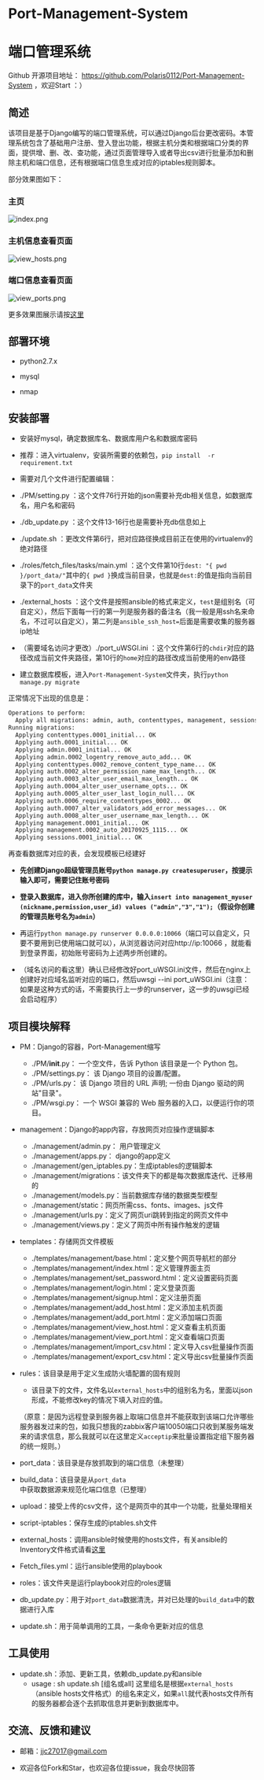 # Port-Management-System
# 端口管理系统



Github 开源项目地址： https://github.com/Polaris0112/Port-Management-System ，欢迎Start ：）



## 简述
该项目是基于Django编写的端口管理系统，可以通过Django后台更改密码。本管理系统包含了基础用户注册、登入登出功能，根据主机分类和根据端口分类的界面，提供增、删、改、查功能，通过页面管理导入或者导出csv进行批量添加和删除主机和端口信息，还有根据端口信息生成对应的iptables规则脚本。

部分效果图如下：

### 主页

![index.png](https://github.com/Polaris0112/Port-Management-System/blob/master/demonstration/index.png)

### 主机信息查看页面

![view_hosts.png](https://github.com/Polaris0112/Port-Management-System/blob/master/demonstration/view_hosts.png)

### 端口信息查看页面

![view_ports.png](https://github.com/Polaris0112/Port-Management-System/blob/master/demonstration/view_ports.png)



更多效果图展示请按[这里](https://github.com/Polaris0112/Port-Management-System/tree/master/demonstration)



## 部署环境

- python2.7.x

- mysql

- nmap




## 安装部署

- 安装好mysql，确定数据库名、数据库用户名和数据库密码

- 推荐：进入virtualenv，安装所需要的依赖包，`pip install  -r requirement.txt`

- 需要对几个文件进行配置编辑：
 - ./PM/setting.py  ：这个文件76行开始的json需要补充db相关信息，如数据库名，用户名和密码
 - ./db_update.py  ：这个文件13-16行也是需要补充db信息如上
 - ./update.sh  ：更改文件第6行，把对应路径换成目前正在使用的virtualenv的绝对路径
 - ./roles/fetch_files/tasks/main.yml   ：这个文件第10行`dest: "{ pwd }/port_data/"`其中的`{ pwd }`换成当前目录，也就是`dest:`的值是指向当前目录下的`port_data`文件夹
 - ./external_hosts ：这个文件是按照ansible的格式来定义，`test`是组别名（可自定义），然后下面每一行的第一列是服务器的备注名（我一般是用ssh名来命名，不过可以自定义），第二列是`ansible_ssh_host=`后面是需要收集的服务器ip地址
 - （需要域名访问才更改）./port_uWSGI.ini  ：这个文件第6行的`chdir`对应的路径改成当前文件夹路径，第10行的`home`对应的路径改成当前使用的env路径

- 建立数据库模板，进入`Port-Management-System`文件夹，执行`python manage.py migrate`

正常情况下出现的信息是：

```bash
Operations to perform:
  Apply all migrations: admin, auth, contenttypes, management, sessions
Running migrations:
  Applying contenttypes.0001_initial... OK
  Applying auth.0001_initial... OK
  Applying admin.0001_initial... OK
  Applying admin.0002_logentry_remove_auto_add... OK
  Applying contenttypes.0002_remove_content_type_name... OK
  Applying auth.0002_alter_permission_name_max_length... OK
  Applying auth.0003_alter_user_email_max_length... OK
  Applying auth.0004_alter_user_username_opts... OK
  Applying auth.0005_alter_user_last_login_null... OK
  Applying auth.0006_require_contenttypes_0002... OK
  Applying auth.0007_alter_validators_add_error_messages... OK
  Applying auth.0008_alter_user_username_max_length... OK
  Applying management.0001_initial... OK
  Applying management.0002_auto_20170925_1115... OK
  Applying sessions.0001_initial... OK
```

再查看数据库对应的表，会发现模板已经建好

-  **先创建Django超级管理员账号`python manage.py createsuperuser`，按提示输入即可，需要记住账号密码**

-  **登录入数据库，进入你所创建的库中，输入`insert into management_myuser (nickname,permission,user_id) values ("admin","3","1");`（假设你创建的管理员账号名为`admin`）**

-  再运行`python manage.py runserver 0.0.0.0:10066`（端口可以自定义，只要不要用到已使用端口就可以），从浏览器访问对应http://ip:10066 ，就能看到登录界面，初始账号密码为上述两步所创建的。

- （域名访问的看这里）确认已经修改好port_uWSGI.ini文件，然后在nginx上创建好对应域名监听对应的端口，然后uwsgi --ini port_uWSGI.ini（注意：如果是这种方式的话，不需要执行上一步的runserver，这一步的uwsgi已经会启动程序）





## 项目模块解释

- PM：Django的容器，Port-Management缩写
  - ./PM/__init__.py： 一个空文件，告诉 Python 该目录是一个 Python 包。
  - ./PM/settings.py： 该 Django 项目的设置/配置。
  - ./PM/urls.py： 该 Django 项目的 URL 声明; 一份由 Django 驱动的网站"目录"。
  - ./PM/wsgi.py： 一个 WSGI 兼容的 Web 服务器的入口，以便运行你的项目。

- management：Django的app内容，存放网页对应操作逻辑脚本
  - ./management/admin.py： 用户管理定义
  - ./management/apps.py： django的app定义
  - ./management/gen_iptables.py：生成iptables的逻辑脚本
  - ./management/migrations：该文件夹下的都是每次数据库迭代、迁移用的
  - ./management/models.py：当前数据库存储的数据类型模型
  - ./management/static：网页所需css、fonts、images、js文件
  - ./management/urls.py：定义了网页uri跳转到指定的网页文件中
  - ./management/views.py：定义了网页中所有操作触发的逻辑

- templates：存储网页文件模板
  - ./templates/management/base.html：定义整个网页导航栏的部分
  - ./templates/management/index.html：定义管理界面主页
  - ./templates/management/set_password.html：定义设置密码页面
  - ./templates/management/login.html：定义登录页面
  - ./templates/management/signup.html：定义注册页面
  - ./templates/management/add_host.html：定义添加主机页面
  - ./templates/management/add_port.html：定义添加端口页面
  - ./templates/management/view_host.html：定义查看主机页面
  - ./templates/management/view_port.html：定义查看端口页面
  - ./templates/management/import_csv.html：定义导入csv批量操作页面
  - ./templates/management/export_csv.html：定义导出csv批量操作页面

- rules：该目录是用于定义生成防火墙配置的固有规则
  - 该目录下的文件，文件名以`external_hosts`中的组别名为名，里面以json形成，不能修改key的情况下填入对应的值。
  
  （原意：是因为远程登录到服务器上取端口信息并不能获取到该端口允许哪些服务器发过来的包，如我只想我的zabbix客户端10050端口只收到某服务端发来的请求信息，那么我就可以在这里定义`acceptip`来批量设置指定组下服务器的统一规则。）

- port_data：该目录是存放抓取到的端口信息（未整理）

- build_data：该目录是从`port_data`中获取数据源来规范化端口信息（已整理）

- upload：接受上传的csv文件，这个是网页中的其中一个功能，批量处理相关

- script-iptables：保存生成的iptables.sh文件

- external_hosts：调用ansible时候使用的hosts文件，有关ansible的Inventory文件格式请看[这里](http://docs.ansible.com/ansible/latest/intro_inventory.html)

- Fetch_files.yml：运行ansible使用的playbook

- roles：该文件夹是运行playbook对应的roles逻辑

- db_update.py：用于对`port_data`数据清洗，并对已处理的`build_data`中的数据进行入库

- update.sh：用于简单调用的工具，一条命令更新对应的信息


## 工具使用

- update.sh：添加、更新工具，依赖db_update.py和ansible
   - usage : sh update.sh [组名或all] 
   这里组名是根据`external_hosts`（ansible hosts文件格式）的组名来定义，如果`all`就代表hosts文件所有的服务器都会逐个去抓取信息并更新到数据库中。


## 交流、反馈和建议

- 邮箱：jjc27017@gmail.com

- 欢迎各位Fork和Star，也欢迎各位提issue，我会尽快回答
